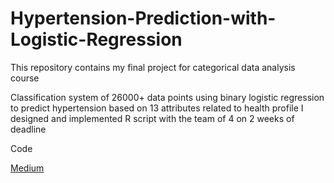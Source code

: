 # Hypertension-Prediction-with-Logistic-Regression
This repository contains my final project for categorical data analysis course

Classification system of 26000+ data points using binary logistic regression to predict hypertension based on 13 attributes related to health profile
I designed and implemented R script with the team of 4 on 2 weeks of deadline

Code

[Medium](https://dewikinasih.medium.com/hypertension-prediction-with-logistic-regression-using-r-b52d754ca334)
